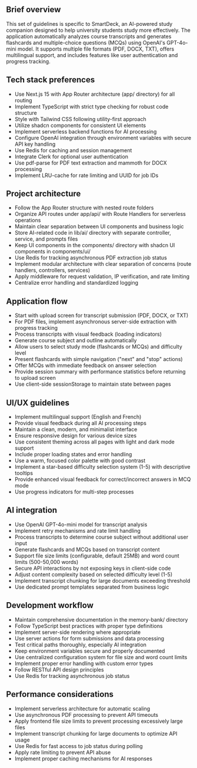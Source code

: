 ## Brief overview
This set of guidelines is specific to SmartDeck, an AI-powered study companion designed to help university students study more effectively. The application automatically analyzes course transcripts and generates flashcards and multiple-choice questions (MCQs) using OpenAI's GPT-4o-mini model. It supports multiple file formats (PDF, DOCX, TXT), offers multilingual support, and includes features like user authentication and progress tracking.

## Tech stack preferences
- Use Next.js 15 with App Router architecture (app/ directory) for all routing
- Implement TypeScript with strict type checking for robust code structure
- Style with Tailwind CSS following utility-first approach
- Utilize shadcn components for consistent UI elements
- Implement serverless backend functions for AI processing
- Configure OpenAI integration through environment variables with secure API key handling
- Use Redis for caching and session management
- Integrate Clerk for optional user authentication
- Use pdf-parse for PDF text extraction and mammoth for DOCX processing
- Implement LRU-cache for rate limiting and UUID for job IDs

## Project architecture
- Follow the App Router structure with nested route folders
- Organize API routes under app/api/ with Route Handlers for serverless operations
- Maintain clear separation between UI components and business logic
- Store AI-related code in lib/ai/ directory with separate controller, service, and prompts files
- Keep UI components in the components/ directory with shadcn UI components in components/ui/
- Use Redis for tracking asynchronous PDF extraction job status
- Implement modular architecture with clear separation of concerns (route handlers, controllers, services)
- Apply middleware for request validation, IP verification, and rate limiting
- Centralize error handling and standardized logging

## Application flow
- Start with upload screen for transcript submission (PDF, DOCX, or TXT)
- For PDF files, implement asynchronous server-side extraction with progress tracking
- Process transcripts with visual feedback (loading indicators)
- Generate course subject and outline automatically
- Allow users to select study mode (flashcards or MCQs) and difficulty level
- Present flashcards with simple navigation ("next" and "stop" actions)
- Offer MCQs with immediate feedback on answer selection
- Provide session summary with performance statistics before returning to upload screen
- Use client-side sessionStorage to maintain state between pages

## UI/UX guidelines
- Implement multilingual support (English and French)
- Provide visual feedback during all AI processing steps
- Maintain a clean, modern, and minimalist interface
- Ensure responsive design for various device sizes
- Use consistent theming across all pages with light and dark mode support
- Include proper loading states and error handling
- Use a warm, focused color palette with good contrast
- Implement a star-based difficulty selection system (1-5) with descriptive tooltips
- Provide enhanced visual feedback for correct/incorrect answers in MCQ mode
- Use progress indicators for multi-step processes

## AI integration
- Use OpenAI GPT-4o-mini model for transcript analysis
- Implement retry mechanisms and rate limit handling
- Process transcripts to determine course subject without additional user input
- Generate flashcards and MCQs based on transcript content
- Support file size limits (configurable, default 25MB) and word count limits (500-50,000 words)
- Secure API interactions by not exposing keys in client-side code
- Adjust content complexity based on selected difficulty level (1-5)
- Implement transcript chunking for large documents exceeding threshold
- Use dedicated prompt templates separated from business logic

## Development workflow
- Maintain comprehensive documentation in the memory-bank/ directory
- Follow TypeScript best practices with proper type definitions
- Implement server-side rendering where appropriate
- Use server actions for form submissions and data processing
- Test critical paths thoroughly, especially AI integration
- Keep environment variables secure and properly documented
- Use centralized configuration system for file size and word count limits
- Implement proper error handling with custom error types
- Follow RESTful API design principles
- Use Redis for tracking asynchronous job status

## Performance considerations
- Implement serverless architecture for automatic scaling
- Use asynchronous PDF processing to prevent API timeouts
- Apply frontend file size limits to prevent processing excessively large files
- Implement transcript chunking for large documents to optimize API usage
- Use Redis for fast access to job status during polling
- Apply rate limiting to prevent API abuse
- Implement proper caching mechanisms for AI responses

